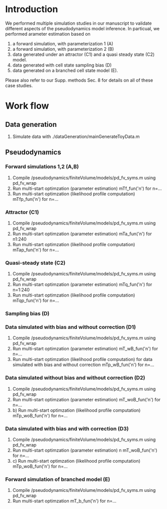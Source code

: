 # Introduction
We performed multiple simulation studies in our manuscript to validate different aspects of the pseudodynamics model inference.  In particual, we performed arameter estimation based on 
1. a forward simulation, with parameterization 1 (A)
2. a forward simulation, with parameterization 2 (B)
3. data generated under an attractor (C1) and a quasi steady state (C2) model. 
4. data generated with cell state sampling bias (D)
5. data generated on a branched cell state model (E).

Please also refer to our Supp. methods Sec. 8 for details on all of these case studies.

# Work flow
## Data generation
1. Simulate data with ./dataGeneration/mainGenerateToyData.m

## Pseudodynamics
### Forward simulations 1,2 (A,B)
1. Compile /pseudodynamics/finiteVolume/models/pd_fv_syms.m using pd_fv_wrap
2. Run multi-start optimzation (parameter estimation) mTf_fun('n') for n=...
3. Run multi-start optimzation (likelihood profile computation) mTfp_fun('n') for n=...

### Attractor (C1)
1. Compile /pseudodynamics/finiteVolume/models/pd_fv_syms.m using pd_fv_wrap
2. Run multi-start optimzation (parameter estimation) mTa_fun('n') for n1:240
3. Run multi-start optimzation (likelihood profile computation) mTap_fun('n') for n=...

### Quasi-steady state (C2)
1. Compile /pseudodynamics/finiteVolume/models/pd_fv_syms.m using pd_fv_wrap
2. Run multi-start optimzation (parameter estimation) mTq_fun('n') for n=1:240 
3. Run multi-start optimzation (likelihood profile computation) mTqp_fun('n') for n=...

### Sampling bias (D)
### Data simulated with bias and without correction (D1)
1. Compile /pseudodynamics/finiteVolume/models/pd_fv_syms.m using pd_fv_wrap
2. Run multi-start optimzation (parameter estimation) mT_wB_fun('n') for n=... 
3. Run multi-start optimzation (likelihood profile computation) for data simulated with bias and without correction mTp_wB_fun('n') for n=... 

### Data simulated without bias and without correction (D2)
1. Compile /pseudodynamics/finiteVolume/models/pd_fv_syms.m using pd_fv_wrap
2. Run multi-start optimzation (parameter estimation)  mT_woB_fun('n') for n=... 
3. b) Run multi-start optimzation (likelihood profile computation) mTp_woB_fun('n') for n=...

### Data simulated with bias and with correction (D3)
1. Compile /pseudodynamics/finiteVolume/models/pd_fv_syms.m using pd_fv_wrap
2. Run multi-start optimzation (parameter estimation) n mT_woB_fun('n') for n=...
3. c) Run multi-start optimzation (likelihood profile computation) mTp_woB_fun('n') for n=...

### Forward simulation of branched model (E)
1. Compile /pseudodynamics/finiteVolume/models/pd_fv_syms.m using pd_fv_wrap
2. Run multi-start optimzation mT_b_fun('n') for n=...
